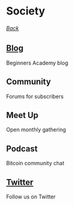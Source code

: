 # Society

###### [Back](http://www.beginners.academy/about)

## <a href="blog">Blog</a>
Beginners Academy blog

## Community
Forums for subscribers

## Meet Up
Open monthly gathering

## Podcast
Bitcoin community chat

## <a href="https://twitter.com/beginacademy" target="_blank">Twitter</a>
Follow us on Twitter
